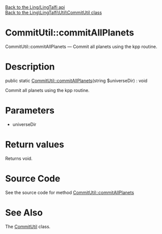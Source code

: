 [Back to the Ling/LingTalfi api](https://github.com/lingtalfi/LingTalfi/blob/master/doc/api/Ling/LingTalfi.md)<br>
[Back to the Ling\LingTalfi\Util\CommitUtil class](https://github.com/lingtalfi/LingTalfi/blob/master/doc/api/Ling/LingTalfi/Util/CommitUtil.md)


CommitUtil::commitAllPlanets
================



CommitUtil::commitAllPlanets — Commit all planets using the kpp routine.




Description
================


public static [CommitUtil::commitAllPlanets](https://github.com/lingtalfi/LingTalfi/blob/master/doc/api/Ling/LingTalfi/Util/CommitUtil/commitAllPlanets.md)(string $universeDir) : void




Commit all planets using the kpp routine.




Parameters
================


- universeDir

    


Return values
================

Returns void.








Source Code
===========
See the source code for method [CommitUtil::commitAllPlanets](https://github.com/lingtalfi/LingTalfi/blob/master/Util/CommitUtil.php#L18-L21)


See Also
================

The [CommitUtil](https://github.com/lingtalfi/LingTalfi/blob/master/doc/api/Ling/LingTalfi/Util/CommitUtil.md) class.



